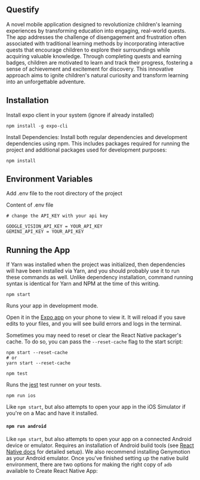 ## Questify

A novel mobile application designed to revolutionize children's learning experiences by transforming education into engaging, real-world quests. The app addresses the challenge of disengagement and frustration often associated with traditional learning methods by incorporating interactive quests that encourage children to explore their surroundings while acquiring valuable knowledge. Through completing quests and earning badges, children are motivated to learn and track their progress, fostering a sense of achievement and excitement for discovery. This innovative approach aims to ignite children's natural curiosity and transform learning into an unforgettable adventure.

## Installation

Install expo client in your system (ignore if already installed)

`npm install -g expo-cli`

Install Dependencies: Install both regular dependencies and development dependencies using npm. This includes packages required for running the project and additional packages used for development purposes:

`npm install`

## Environment Variables

Add .env file to the root directory of the project

Content of .env file

```
# change the API_KEY with your api key

GOOGLE_VISION_API_KEY = YOUR_API_KEY
GEMINI_API_KEY = YOUR_API_KEY
```

## Running the App

If Yarn was installed when the project was initialized, then dependencies will have been installed via Yarn, and you should probably use it to run these commands as well. Unlike dependency installation, command running syntax is identical for Yarn and NPM at the time of this writing.

`npm start`

Runs your app in development mode.

Open it in the [Expo app](https://expo.io) on your phone to view it. It will reload if you save edits to your files, and you will see build errors and logs in the terminal.

Sometimes you may need to reset or clear the React Native packager's cache. To do so, you can pass the `--reset-cache` flag to the start script:

```
npm start --reset-cache
# or
yarn start --reset-cache
```

`npm test`

Runs the [jest](https://github.com/facebook/jest) test runner on your tests.

`npm run ios`

Like `npm start`, but also attempts to open your app in the iOS Simulator if you're on a Mac and have it installed.

#### `npm run android`

Like `npm start`, but also attempts to open your app on a connected Android device or emulator. Requires an installation of Android build tools (see [React Native docs](https://facebook.github.io/react-native/docs/getting-started.html) for detailed setup). We also recommend installing Genymotion as your Android emulator. Once you've finished setting up the native build environment, there are two options for making the right copy of `adb` available to Create React Native App:

